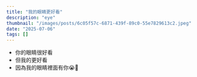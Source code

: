 ```yaml
---
title: "我的眼睛更好看"
description: "eye"
thumbnail: "/images/posts/6c05f57c-6871-439f-89c0-55e7829613c2.jpeg"
date: "2025-07-06"
tags: []
---
```

- 你的眼睛很好看
- 但我的更好看
- 因為我的眼睛裡面有你😭🫵

